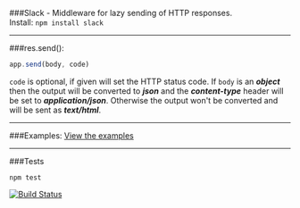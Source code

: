 ###Slack - Middleware for lazy sending of HTTP responses.     
Install: ```npm install slack```
***
###res.send():  
```javascript
app.send(body, code)
```  
```code``` is optional, if given will set the HTTP status code. If ```body``` is an ___object___ then the output will be converted to ___json___ and the ___content-type___ header will be set to ___application/json___. Otherwise the output won't be converted and will be sent as ___text/html___.
***
###Examples: 
[View the examples](https://github.com/bradleyg/slack/blob/master/example/app.js)  
***
###Tests  
```
npm test
```  

[![Build Status](https://secure.travis-ci.org/bradleyg/slack.png)](http://travis-ci.org/bradleyg/slack)